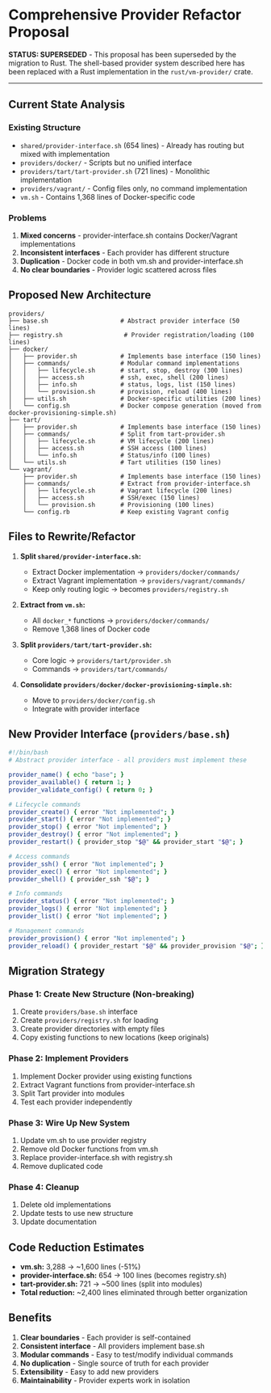 # Comprehensive Provider Refactor Proposal

**STATUS: SUPERSEDED** - This proposal has been superseded by the migration to Rust. The shell-based provider system described here has been replaced with a Rust implementation in the `rust/vm-provider/` crate.

---

## Current State Analysis

### Existing Structure
- `shared/provider-interface.sh` (654 lines) - Already has routing but mixed with implementation
- `providers/docker/` - Scripts but no unified interface
- `providers/tart/tart-provider.sh` (721 lines) - Monolithic implementation
- `providers/vagrant/` - Config files only, no command implementation
- `vm.sh` - Contains 1,368 lines of Docker-specific code

### Problems
1. **Mixed concerns** - provider-interface.sh contains Docker/Vagrant implementations
2. **Inconsistent interfaces** - Each provider has different structure
3. **Duplication** - Docker code in both vm.sh and provider-interface.sh
4. **No clear boundaries** - Provider logic scattered across files

## Proposed New Architecture

```
providers/
├── base.sh                    # Abstract provider interface (50 lines)
├── registry.sh                 # Provider registration/loading (100 lines)
├── docker/
│   ├── provider.sh            # Implements base interface (150 lines)
│   ├── commands/              # Modular command implementations
│   │   ├── lifecycle.sh       # start, stop, destroy (300 lines)
│   │   ├── access.sh          # ssh, exec, shell (200 lines)
│   │   ├── info.sh            # status, logs, list (150 lines)
│   │   └── provision.sh       # provision, reload (400 lines)
│   ├── utils.sh               # Docker-specific utilities (200 lines)
│   └── config.sh              # Docker compose generation (moved from docker-provisioning-simple.sh)
├── tart/
│   ├── provider.sh            # Implements base interface (150 lines)
│   ├── commands/              # Split from tart-provider.sh
│   │   ├── lifecycle.sh       # VM lifecycle (200 lines)
│   │   ├── access.sh          # SSH access (100 lines)
│   │   └── info.sh            # Status/info (100 lines)
│   └── utils.sh               # Tart utilities (150 lines)
└── vagrant/
    ├── provider.sh            # Implements base interface (150 lines)
    ├── commands/              # Extract from provider-interface.sh
    │   ├── lifecycle.sh       # Vagrant lifecycle (200 lines)
    │   ├── access.sh          # SSH/exec (150 lines)
    │   └── provision.sh       # Provisioning (100 lines)
    └── config.rb              # Keep existing Vagrant config
```

## Files to Rewrite/Refactor

1. **Split `shared/provider-interface.sh`:**
   - Extract Docker implementation → `providers/docker/commands/`
   - Extract Vagrant implementation → `providers/vagrant/commands/`
   - Keep only routing logic → becomes `providers/registry.sh`

2. **Extract from `vm.sh`:**
   - All `docker_*` functions → `providers/docker/commands/`
   - Remove 1,368 lines of Docker code

3. **Split `providers/tart/tart-provider.sh`:**
   - Core logic → `providers/tart/provider.sh`
   - Commands → `providers/tart/commands/`

4. **Consolidate `providers/docker/docker-provisioning-simple.sh`:**
   - Move to `providers/docker/config.sh`
   - Integrate with provider interface

## New Provider Interface (`providers/base.sh`)

```bash
#!/bin/bash
# Abstract provider interface - all providers must implement these

provider_name() { echo "base"; }
provider_available() { return 1; }
provider_validate_config() { return 0; }

# Lifecycle commands
provider_create() { error "Not implemented"; }
provider_start() { error "Not implemented"; }
provider_stop() { error "Not implemented"; }
provider_destroy() { error "Not implemented"; }
provider_restart() { provider_stop "$@" && provider_start "$@"; }

# Access commands
provider_ssh() { error "Not implemented"; }
provider_exec() { error "Not implemented"; }
provider_shell() { provider_ssh "$@"; }

# Info commands
provider_status() { error "Not implemented"; }
provider_logs() { error "Not implemented"; }
provider_list() { error "Not implemented"; }

# Management commands
provider_provision() { error "Not implemented"; }
provider_reload() { provider_restart "$@" && provider_provision "$@"; }
```

## Migration Strategy

### Phase 1: Create New Structure (Non-breaking)
1. Create `providers/base.sh` interface
2. Create `providers/registry.sh` for loading
3. Create provider directories with empty files
4. Copy existing functions to new locations (keep originals)

### Phase 2: Implement Providers
1. Implement Docker provider using existing functions
2. Extract Vagrant functions from provider-interface.sh
3. Split Tart provider into modules
4. Test each provider independently

### Phase 3: Wire Up New System
1. Update vm.sh to use provider registry
2. Remove old Docker functions from vm.sh
3. Replace provider-interface.sh with registry.sh
4. Remove duplicated code

### Phase 4: Cleanup
1. Delete old implementations
2. Update tests to use new structure
3. Update documentation

## Code Reduction Estimates

- **vm.sh:** 3,288 → ~1,600 lines (-51%)
- **provider-interface.sh:** 654 → 100 lines (becomes registry.sh)
- **tart-provider.sh:** 721 → ~500 lines (split into modules)
- **Total reduction:** ~2,400 lines eliminated through better organization

## Benefits

1. **Clear boundaries** - Each provider is self-contained
2. **Consistent interface** - All providers implement base.sh
3. **Modular commands** - Easy to test/modify individual commands
4. **No duplication** - Single source of truth for each provider
5. **Extensibility** - Easy to add new providers
6. **Maintainability** - Provider experts work in isolation
